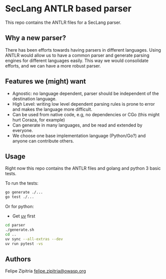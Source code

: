 # SecLang ANTLR based parser

This repo contains the ANTLR files for a SecLang parser.

## Why a new parser?

There has been efforts towards having parsers in different languages. Using ANTLR would allow us to have a common parser and generate parsing engines for different languages easily. 
This way we would consolidate efforts, and we can have a more robust parser.

## Features we (might) want

- Agnostic: no language dependent, parser should be independent of the destination language.
- High Level: writing low level dependent parsing rules is prone to error and makes the language more difficult.
- Can be used from native code, e.g, no dependencies or CGo (this might hurt Coraza, for example)
- Can generate in many languages, and be read and extended by everyone.
- We choose one base implementation language (Python/Go?) and anyone can contribute others.

## Usage

Right now this repo contains the ANTLR files and golang and python 3 basic tests.

To run the tests:

```bash
go generate ./...
go test ./...
```

Or for python:

- Get [uv](https://github.com/astral-sh/uv) first
```bash
cd parser
./generate.sh
cd ..
uv sync --all-extras --dev
uv run pytest -vs
```

## Authors

Felipe Zipitria <felipe.zipitria@owasp.org>
